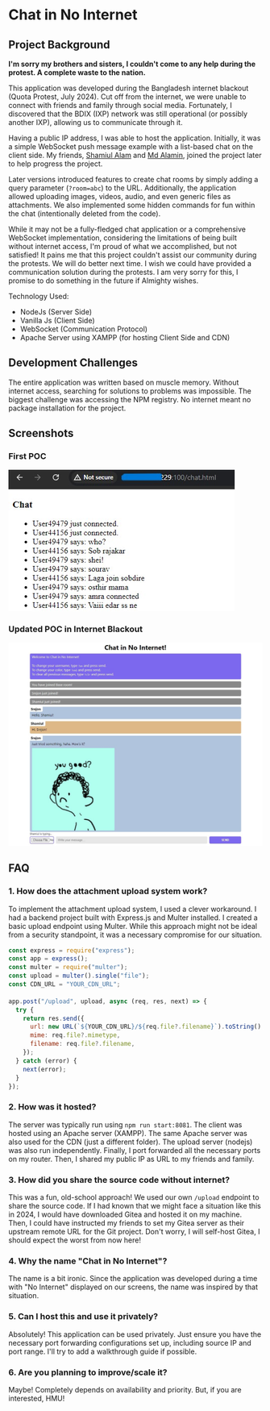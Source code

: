 # Chat in No Internet

## Project Background

**I'm sorry my brothers and sisters, I couldn't come to any help during the protest. A complete waste to the nation.**

This application was developed during the Bangladesh internet blackout (Quota Protest, July 2024). Cut off from the internet, we were unable to connect with friends and family through social media. Fortunately, I discovered that the BDIX (IXP) network was still operational (or possibly another IXP), allowing us to communicate through it.

Having a public IP address, I was able to host the application. Initially, it was a simple WebSocket push message example with a list-based chat on the client side. My friends, [Shamiul Alam](https://github.com/shamiulalamupom) and [Md Alamin](https://github.com/alamincodes), joined the project later to help progress the project.

Later versions introduced features to create chat rooms by simply adding a query parameter (`?room=abc`) to the URL. Additionally, the application allowed uploading images, videos, audio, and even generic files as attachments. We also implemented some hidden commands for fun within the chat (intentionally deleted from the code).

While it may not be a fully-fledged chat application or a comprehensive WebSocket implementation, considering the limitations of being built without internet access, I'm proud of what we accomplished, but not satisfied! It pains me that this project couldn't assist our community during the protests. We will do better next time. I wish we could have provided a communication solution during the protests. I am very sorry for this, I promise to do something in the future if Almighty wishes.

Technology Used:

- NodeJs (Server Side)
- Vanilla Js (Client Side)
- WebSocket (Communication Protocol)
- Apache Server using XAMPP (for hosting Client Side and CDN)

## Development Challenges

The entire application was written based on muscle memory. Without internet access, searching for solutions to problems was impossible. The biggest challenge was accessing the NPM registry. No internet meant no package installation for the project.

## Screenshots

### First POC

![FirstPOC](.github/img/v0.1_desktop.jpeg?raw=true)

### Updated POC in Internet Blackout

![UpdatedPOC](.github/img/v0.2_desktop.jpeg?raw=true)

## FAQ

### 1. How does the attachment upload system work?

To implement the attachment upload system, I used a clever workaround. I had a backend project built with Express.js and Multer installed. I created a basic upload endpoint using Multer. While this approach might not be ideal from a security standpoint, it was a necessary compromise for our situation.

```javascript
const express = require("express");
const app = express();
const multer = require("multer");
const upload = multer().single("file");
const CDN_URL = "YOUR_CDN_URL";

app.post("/upload", upload, async (req, res, next) => {
  try {
    return res.send({
      url: new URL(`${YOUR_CDN_URL}/${req.file?.filename}`).toString(),
      mime: req.file?.mimetype,
      filename: req.file?.filename,
    });
  } catch (error) {
    next(error);
  }
});
```

### 2. How was it hosted?

The server was typically run using `npm run start:8081`. The client was hosted using an Apache server (XAMPP). The same Apache server was also used for the CDN (just a different folder). The upload server (nodejs) was also run independently. Finally, I port forwarded all the necessary ports on my router. Then, I shared my public IP as URL to my friends and family.

### 3. How did you share the source code without internet?

This was a fun, old-school approach! We used our own `/upload` endpoint to share the source code. If I had known that we might face a situation like this in 2024, I would have downloaded Gitea and hosted it on my machine. Then, I could have instructed my friends to set my Gitea server as their upstream remote URL for the Git project. Don't worry, I will self-host Gitea, I should expect the worst from now here!

### 4. Why the name "Chat in No Internet"?

The name is a bit ironic. Since the application was developed during a time with "No Internet" displayed on our screens, the name was inspired by that situation.

### 5. Can I host this and use it privately?

Absolutely! This application can be used privately. Just ensure you have the necessary port forwarding configurations set up, including source IP and port range. I'll try to add a walkthrough guide if possible.

### 6. Are you planning to improve/scale it?

Maybe! Completely depends on availability and priority. But, if you are interested, HMU!
